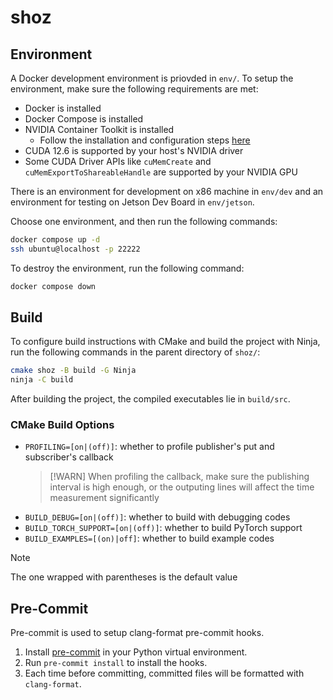 # shoz

## Environment
A Docker development environment is priovded in `env/`.
To setup the environment, make sure the following requirements are met:
- Docker is installed
- Docker Compose is installed
- NVIDIA Container Toolkit is installed
    - Follow the installation and configuration steps [here](https://docs.nvidia.com/datacenter/cloud-native/container-toolkit/latest/install-guide.html)
- CUDA 12.6 is supported by your host's NVIDIA driver
- Some CUDA Driver APIs like `cuMemCreate` and `cuMemExportToShareableHandle` are supported by your NVIDIA GPU

There is an environment for development on x86 machine in `env/dev` and an environment for testing on Jetson Dev Board in `env/jetson`.

Choose one environment, and then run the following commands:
```sh
docker compose up -d
ssh ubuntu@localhost -p 22222
```

To destroy the environment, run the following command:
```sh
docker compose down
```

## Build
To configure build instructions with CMake and build the project with Ninja,
run the following commands in the parent directory of `shoz/`:
```sh
cmake shoz -B build -G Ninja
ninja -C build
```

After building the project, the compiled executables lie in `build/src`.

### CMake Build Options
- `PROFILING=[on|(off)]`: whether to profile publisher's put and subscriber's callback
    > [!WARN]
    > When profiling the callback,
    > make sure the publishing interval is high enough,
    > or the outputing lines will affect the time measurement significantly
- `BUILD_DEBUG=[on|(off)]`: whether to build with debugging codes
- `BUILD_TORCH_SUPPORT=[on|(off)]`: whether to build PyTorch support
- `BUILD_EXAMPLES=[(on)|off]`: whether to build example codes

> [!Note]
> The one wrapped with parentheses is the default value

## Pre-Commit
Pre-commit is used to setup clang-format pre-commit hooks.

1. Install [pre-commit](https://pre-commit.com/) in your Python virtual environment.
2. Run `pre-commit install` to install the hooks.
3. Each time before committing, committed files will be formatted with `clang-format`.

